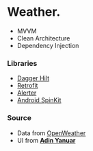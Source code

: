 # Weather.

- MVVM
- Clean Architecture
- Dependency Injection

### Libraries
- [Dagger Hilt](https://dagger.dev/hilt/)
- [Retrofit](https://square.github.io/retrofit/)
- [Alerter](https://github.com/Tapadoo/Alerter)
- [Android SpinKit](https://github.com/ybq/Android-SpinKit)


### Source
- Data from [OpenWeather](https://openweathermap.org)
- UI from [**Adin Yanuar**](https://dribbble.com/shots/15292603-Weather-Conceptual-App-Design)
